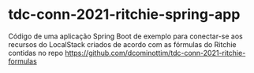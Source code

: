 # tdc-conn-2021-ritchie-spring-app

Código de uma aplicação Spring Boot de exemplo para conectar-se aos recursos do LocalStack criados de acordo com as fórmulas do Ritchie contidas no repo https://github.com/dcominottim/tdc-conn-2021-ritchie-formulas

